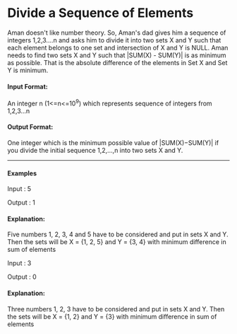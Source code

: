 # Divide a Sequence of Elements

Aman doesn't like number theory. So, Aman's dad gives him a sequence of
integers 1,2,3....n and asks him to divide it into two sets X and Y such that each
element belongs to one set and intersection of X and Y is NULL. Aman needs to
find two sets X and Y such that |SUM(X) - SUM(Y)| is as minimum as possible.
That is the absolute difference of the elements in Set X and Set Y is minimum.

#### Input Format:

An integer n (1<=n<=10<sup>9</sup>) which represents sequence of integers from
1,2,3...n

#### Output Format:

One integer which is the minimum possible value of |SUM(X)−SUM(Y)| if you
divide the initial sequence 1,2,…,n into two sets X and Y.

---

#### Examples

Input : 5

Output : 1

#### Explanation:

Five numbers 1, 2, 3, 4 and 5 have to be considered and put in sets X and Y.
Then the sets will be X = {1, 2, 5} and Y = {3, 4} with minimum difference in
sum of elements



Input : 3

Output : 0

#### Explanation:

Three numbers 1, 2, 3 have to be considered and put in sets X and Y. Then the
sets will be X = {1, 2} and Y = {3} with minimum difference in sum of elements